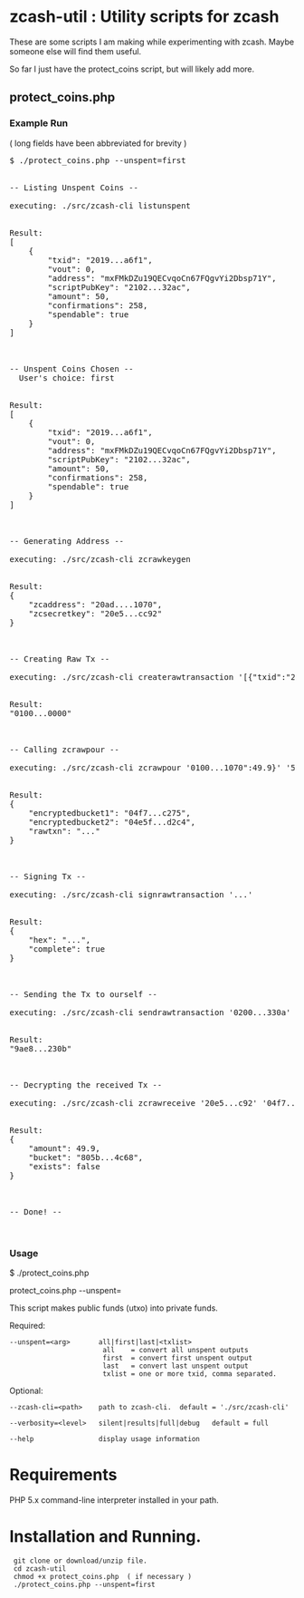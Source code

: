 # zcash-util : Utility scripts for zcash

These are some scripts I am making while experimenting with zcash.
Maybe someone else will find them useful.

So far I just have the protect_coins script, but will likely add more.

## protect_coins.php

### Example Run

( long fields have been abbreviated for brevity )

<pre>
$ ./protect_coins.php --unspent=first


-- Listing Unspent Coins --

executing: ./src/zcash-cli listunspent 


Result:
[
    {
        "txid": "2019...a6f1",
        "vout": 0,
        "address": "mxFMkDZu19QECvqoCn67FQgvYi2Dbsp71Y",
        "scriptPubKey": "2102...32ac",
        "amount": 50,
        "confirmations": 258,
        "spendable": true
    }
]



-- Unspent Coins Chosen --
  User's choice: first


Result:
[
    {
        "txid": "2019...a6f1",
        "vout": 0,
        "address": "mxFMkDZu19QECvqoCn67FQgvYi2Dbsp71Y",
        "scriptPubKey": "2102...32ac",
        "amount": 50,
        "confirmations": 258,
        "spendable": true
    }
]



-- Generating Address --

executing: ./src/zcash-cli zcrawkeygen 


Result:
{
    "zcaddress": "20ad....1070",
    "zcsecretkey": "20e5...cc92"
}



-- Creating Raw Tx --

executing: ./src/zcash-cli createrawtransaction '[{"txid":"2019...a6f1","vout":0}]' '{}' 


Result:
"0100...0000"



-- Calling zcrawpour --

executing: ./src/zcash-cli zcrawpour '0100...1070":49.9}' '50' '0.1' 


Result:
{
    "encryptedbucket1": "04f7...c275",
    "encryptedbucket2": "04e5f...d2c4",
    "rawtxn": "..."
}



-- Signing Tx --

executing: ./src/zcash-cli signrawtransaction '...' 


Result:
{
    "hex": "...",
    "complete": true
}



-- Sending the Tx to ourself --

executing: ./src/zcash-cli sendrawtransaction '0200...330a' 


Result:
"9ae8...230b"



-- Decrypting the received Tx --

executing: ./src/zcash-cli zcrawreceive '20e5...c92' '04f7...c275' 


Result:
{
    "amount": 49.9,
    "bucket": "805b...4c68",
    "exists": false
}



-- Done! --


</pre>



### Usage

   $ ./protect_coins.php 

   protect_coins.php --unspent=<arg>

   This script makes public funds (utxo) into private funds.

   Required:

    --unspent=<arg>       all|first|last|<txlist>
                           all    = convert all unspent outputs
                           first  = convert first unspent output
                           last   = convert last unspent output
                           txlist = one or more txid, comma separated.

   Optional:

    --zcash-cli=<path>    path to zcash-cli.  default = './src/zcash-cli'

    --verbosity=<level>   silent|results|full|debug   default = full

    --help                display usage information


# Requirements

PHP 5.x command-line interpreter installed in your path.

# Installation and Running.

```
 git clone or download/unzip file.
 cd zcash-util
 chmod +x protect_coins.php  ( if necessary )
 ./protect_coins.php --unspent=first
```



